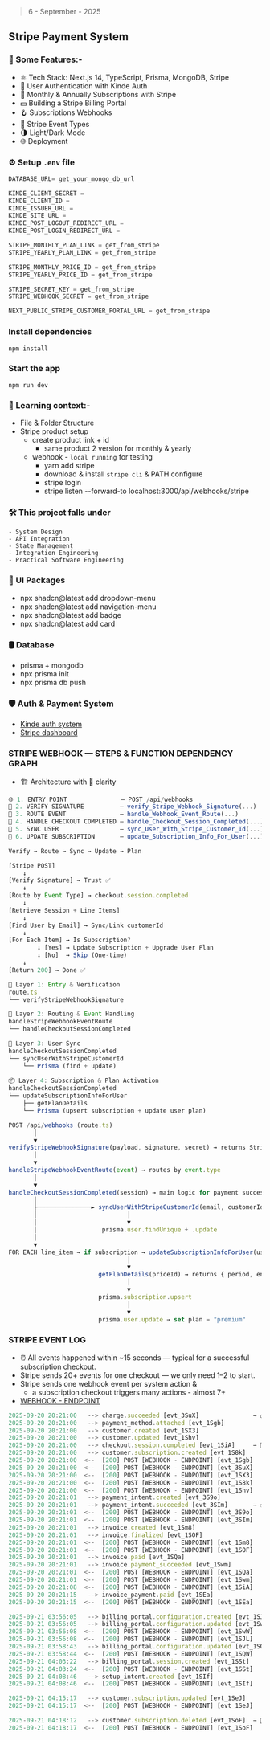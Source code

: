 > 6 - September - 2025

## Stripe Payment System

### 🧐 Some Features:-

- ⚛️ Tech Stack: Next.js 14, TypeScript, Prisma, MongoDB, Stripe
- 🔐 User Authentication with Kinde Auth
- 💸 Monthly & Annually Subscriptions with Stripe
- 💵 Building a Stripe Billing Portal
- 🪝 Subscriptions Webhooks
- 🔄 Stripe Event Types
- 🌗 Light/Dark Mode
- 🌐 Deployment

### ⚙️ Setup `.env` file

```js
DATABASE_URL= get_your_mongo_db_url

KINDE_CLIENT_SECRET = 
KINDE_CLIENT_ID = 
KINDE_ISSUER_URL = 
KINDE_SITE_URL = 
KINDE_POST_LOGOUT_REDIRECT_URL = 
KINDE_POST_LOGIN_REDIRECT_URL = 

STRIPE_MONTHLY_PLAN_LINK = get_from_stripe
STRIPE_YEARLY_PLAN_LINK = get_from_stripe

STRIPE_MONTHLY_PRICE_ID = get_from_stripe
STRIPE_YEARLY_PRICE_ID = get_from_stripe

STRIPE_SECRET_KEY = get_from_stripe
STRIPE_WEBHOOK_SECRET = get_from_stripe

NEXT_PUBLIC_STRIPE_CUSTOMER_PORTAL_URL = get_from_stripe
```

### Install dependencies

```shell
npm install
```

### Start the app

```shell
npm run dev
```

### 🧠 Learning context:-

- File & Folder Structure
- Stripe product setup
  - create product link + id
    - same product 2 version for monthly & yearly
  - webhook - `local running` for testing
    - yarn add stripe
    - download & install `stripe cli` & PATH configure
    - stripe login
    - stripe listen --forward-to localhost:3000/api/webhooks/stripe  

### 🛠️ This project falls under

    - System Design 
    - API Integration 
    - State Management
    - Integration Engineering
    - Practical Software Engineering

### 🎨 UI Packages

- npx shadcn@latest add dropdown-menu
- npx shadcn@latest add navigation-menu
- npx shadcn@latest add badge
- npx shadcn@latest add card

### 🛢️ Database

- prisma + mongodb
- npx prisma init
- npx prisma db push

### 🛡️ Auth & Payment System

- [Kinde auth system][authSide]
- [Stripe dashboard][stripe]

[authSide]: https://app.kinde.com
[stripe]: https://dashboard.stripe.com

### STRIPE WEBHOOK — STEPS & FUNCTION DEPENDENCY GRAPH

- 🏗️ Architecture with 🧠 clarity

```js
🌐 1. ENTRY POINT               — POST /api/webhooks
🔐 2. VERIFY SIGNATURE          — verify_Stripe_Webhook_Signature(...)
🧭 3. ROUTE EVENT               — handle_Webhook_Event_Route(...)
🛒 4. HANDLE CHECKOUT COMPLETED — handle_Checkout_Session_Completed(...)
👤 5. SYNC USER                 — sync_User_With_Stripe_Customer_Id(...)
📅 6. UPDATE SUBSCRIPTION       — update_Subscription_Info_For_User(...)
```

```js
Verify → Route → Sync → Update → Plan

[Stripe POST]
    ↓
[Verify Signature] → Trust ✅
    ↓
[Route by Event Type] → checkout.session.completed
    ↓
[Retrieve Session + Line Items]
    ↓
[Find User by Email] → Sync/Link customerId
    ↓
[For Each Item] → Is Subscription?
        ↓ [Yes] → Update Subscription + Upgrade User Plan
        ↓ [No]  → Skip (One-time)
    ↓
[Return 200] → Done ✅
```

```js
🚪 Layer 1: Entry & Verification
route.ts
└── verifyStripeWebhookSignature

🧭 Layer 2: Routing & Event Handling
handleStripeWebhookEventRoute
└── handleCheckoutSessionCompleted

🧑 Layer 3: User Sync
handleCheckoutSessionCompleted
└── syncUserWithStripeCustomerId
    └── Prisma (find + update)
    
📦 Layer 4: Subscription & Plan Activation    
handleCheckoutSessionCompleted
└── updateSubscriptionInfoForUser
    ├── getPlanDetails
    └── Prisma (upsert subscription + update user plan)
```

```js
POST /api/webhooks (route.ts)
       │
       ▼
verifyStripeWebhookSignature(payload, signature, secret) → returns Stripe.Event
       │
       ▼
handleStripeWebhookEventRoute(event) → routes by event.type
       │
       ▼
handleCheckoutSessionCompleted(session) → main logic for payment success
       │
       ├───────────────► syncUserWithStripeCustomerId(email, customerId) → returns User
       │                         │
       │                         ▼
       │                  prisma.user.findUnique + .update
       │
       ▼
FOR EACH line_item → if subscription → updateSubscriptionInfoForUser(userId, priceId)
                                 │
                                 ▼
                         getPlanDetails(priceId) → returns { period, endDate }
                                 │
                                 ▼
                         prisma.subscription.upsert
                                 │
                                 ▼
                         prisma.user.update → set plan = "premium"
```

### STRIPE EVENT LOG

- ⏰ All events happened within ~15 seconds — typical for a successful subscription checkout.
- Stripe sends 20+ events for one checkout — we only need 1–2 to start.
- Stripe sends one webhook event per system action &
  - a subscription checkout triggers many actions - almost 7+
- [WEBHOOK - ENDPOINT](http://localhost:3000/api/webhooks/stripe)

```js
2025-09-20 20:21:00   --> charge.succeeded [evt_3SuX]               → 💰 Money captured!
2025-09-20 20:21:00   --> payment_method.attached [evt_1Sgb]
2025-09-20 20:21:00   --> customer.created [evt_1SX3]
2025-09-20 20:21:00   --> customer.updated [evt_1Shv]
2025-09-20 20:21:00   --> checkout.session.completed [evt_1SiA]     → 🎯 THIS IS OUR WORKING EVENT AREA
2025-09-20 20:21:00   --> customer.subscription.created [evt_1S8k]
2025-09-20 20:21:00  <--  [200] POST [WEBHOOK - ENDPOINT] [evt_1Sgb]
2025-09-20 20:21:00  <--  [200] POST [WEBHOOK - ENDPOINT] [evt_3SuX]
2025-09-20 20:21:00  <--  [200] POST [WEBHOOK - ENDPOINT] [evt_1SX3]
2025-09-20 20:21:00  <--  [200] POST [WEBHOOK - ENDPOINT] [evt_1S8k]
2025-09-20 20:21:00  <--  [200] POST [WEBHOOK - ENDPOINT] [evt_1Shv]
2025-09-20 20:21:01   --> payment_intent.created [evt_3S9o]
2025-09-20 20:21:01   --> payment_intent.succeeded [evt_3SIm]       → ✅ Payment authorized & succeeded
2025-09-20 20:21:01  <--  [200] POST [WEBHOOK - ENDPOINT] [evt_3S9o]
2025-09-20 20:21:01  <--  [200] POST [WEBHOOK - ENDPOINT] [evt_3SIm]
2025-09-20 20:21:01   --> invoice.created [evt_1Sm8]
2025-09-20 20:21:01   --> invoice.finalized [evt_1SOF]
2025-09-20 20:21:01  <--  [200] POST [WEBHOOK - ENDPOINT] [evt_1Sm8]
2025-09-20 20:21:01  <--  [200] POST [WEBHOOK - ENDPOINT] [evt_1SOF]
2025-09-20 20:21:01   --> invoice.paid [evt_1SQa]
2025-09-20 20:21:01   --> invoice.payment_succeeded [evt_1Swm]
2025-09-20 20:21:01  <--  [200] POST [WEBHOOK - ENDPOINT] [evt_1SQa]
2025-09-20 20:21:01  <--  [200] POST [WEBHOOK - ENDPOINT] [evt_1Swm]
2025-09-20 20:21:08  <--  [200] POST [WEBHOOK - ENDPOINT] [evt_1SiA]
2025-09-20 20:21:15   --> invoice_payment.paid [evt_1SEa]
2025-09-20 20:21:15  <--  [200] POST [WEBHOOK - ENDPOINT] [evt_1SEa]

2025-09-21 03:56:05   --> billing_portal.configuration.created [evt_1SJL]
2025-09-21 03:56:05   --> billing_portal.configuration.updated [evt_1SwW]
2025-09-21 03:56:08  <--  [200] POST [WEBHOOK - ENDPOINT] [evt_1SwW]
2025-09-21 03:56:08  <--  [200] POST [WEBHOOK - ENDPOINT] [evt_1SJL]
2025-09-21 03:58:43   --> billing_portal.configuration.updated [evt_1SQW]
2025-09-21 03:58:44  <--  [200] POST [WEBHOOK - ENDPOINT] [evt_1SQW]
2025-09-21 04:03:22   --> billing_portal.session.created [evt_1SSt]
2025-09-21 04:03:24  <--  [200] POST [WEBHOOK - ENDPOINT] [evt_1SSt]
2025-09-21 04:08:46   --> setup_intent.created [evt_1SIf]
2025-09-21 04:08:46  <--  [200] POST [WEBHOOK - ENDPOINT] [evt_1SIf]

2025-09-21 04:15:17   --> customer.subscription.updated [evt_1SeJ]
2025-09-21 04:15:17  <--  [200] POST [WEBHOOK - ENDPOINT] [evt_1SeJ]

2025-09-21 04:18:12   --> customer.subscription.deleted [evt_1SoF]  → 🎯 THIS IS OUR WORKING EVENT AREA
2025-09-21 04:18:17  <--  [200] POST [WEBHOOK - ENDPOINT] [evt_1SoF]
```
